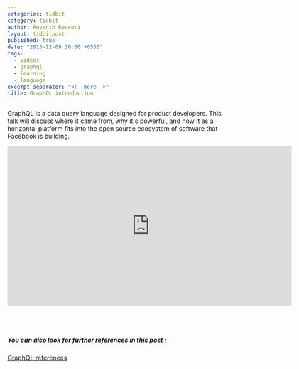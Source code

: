 ```yaml
---
categories: tidbit
category: tidbit
author: Revanth Revoori
layout: tidbitpost
published: true
date: "2015-12-09 20:00 +0530"
tags: 
  - videos
  - graphql
  - learning
  - language
excerpt_separator: "<!--more-->"
title: GraphQL introduction
---
```







GraphQL is a data query language designed for product developers. This talk will discuss where it came from, why it's powerful, and how it as a horizontal platform fits into the open source ecosystem of software that Facebook is building.

<div class="video">
<iframe width="640" height="360" src="https://www.youtube.com/embed/LQFQl8EsV3k" frameborder="0" allowfullscreen></iframe>
</div>

<br><br>

##### You can also look for further references in this post :

<a class="embedly-card" href="http://rrevanth.github.io/reads/getting-started-with-graphql">GraphQL references  <i class="fa fa-external-link"></i></a>

<!--more-->
